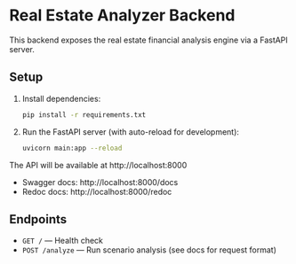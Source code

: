 # Real Estate Analyzer Backend

This backend exposes the real estate financial analysis engine via a FastAPI server.

## Setup

1. Install dependencies:
   ```bash
   pip install -r requirements.txt
   ```

2. Run the FastAPI server (with auto-reload for development):
   ```bash
   uvicorn main:app --reload
   ```

The API will be available at http://localhost:8000

- Swagger docs: http://localhost:8000/docs
- Redoc docs: http://localhost:8000/redoc

## Endpoints

- `GET /` — Health check
- `POST /analyze` — Run scenario analysis (see docs for request format) 